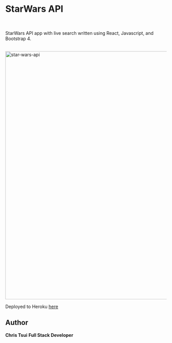 # StarWars API

<br>

StarWars API app with live search written using React, Javascript, and Bootstrap 4.

<br>
<img width="773" alt="star-wars-api" src="https://user-images.githubusercontent.com/69225081/92629693-8be68780-f283-11ea-93b0-40154ea44428.png">


Deployed to Heroku [here](https://star-wars-api-113.herokuapp.com/#)

## Author
**Chris Tsui** **Full Stack Developer**

